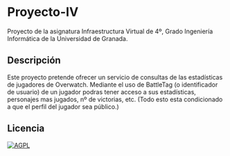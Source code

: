 # Proyecto-IV
Proyecto de la asignatura Infraestructura Virtual de 4º, Grado Ingeniería Informática de la Universidad de Granada.

## Descripción
Este proyecto pretende ofrecer un servicio de consultas de las estadísticas de jugadores de Overwatch.
Mediante el uso de BattleTag (o identificador de usuario) de un jugador podras tener acceso a sus estadísticas, personajes mas jugados, nº de victorias, etc. (Todo esto esta condicionado a que el perfil del jugador sea público.)

## Licencia
[![AGPL](https://camo.githubusercontent.com/cb1d26ec555a33e9f09fe279b5edc49996a3bb3b/68747470733a2f2f696d672e736869656c64732e696f2f62616467652f4c6963656e73652d4147504c25323076332d626c75652e737667)](https://www.gnu.org/licenses/agpl.html)
